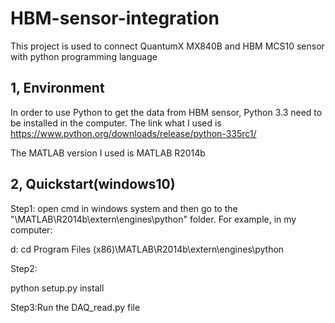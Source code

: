 # HBM-sensor-integration

This project is used to connect QuantumX MX840B and HBM MCS10 sensor with python programming language

## 1, Environment

In order to use Python to get the data from HBM sensor, Python 3.3 need to be installed in the computer. The link what I used is https://www.python.org/downloads/release/python-335rc1/

The MATLAB version I used is MATLAB R2014b

## 2, Quickstart(windows10)

Step1: open cmd in windows system and then go to the "\MATLAB\R2014b\extern\engines\python" folder. For example, in my computer:

  d:
  cd Program Files (x86)\MATLAB\R2014b\extern\engines\python
 
Step2:

  python setup.py install

Step3:Run the DAQ_read.py file
  
